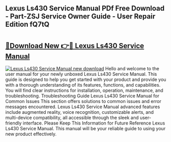 ## Lexus Ls430 Service Manual PDf Free Download - Part-ZSJ Service Owner Guide - User Repair Edition fQ7tQ

# <h2><a href="http://bc39876.oget.top/?id=Lexus+Ls430+Service+Manual">🔗Download New 👉🔴 Lexus Ls430 Service Manual</a></h2>

[![Lexus Ls430 Service Manual new download](https://i.imgur.com/5g1atiW.png)](http://bc39876.oget.top/?id=Lexus+Ls430+Service+Manual)
Hello and welcome to the user manual for your newly unboxed Lexus Ls430 Service Manual. This guide is designed to help you get started with your product and provide you with a thorough understanding of its features, functions, and capabilities. You will find clear instructions for installation, operation, maintenance, and troubleshooting. Troubleshooting Guide Lexus Ls430 Service Manual for Common Issues This section offers solutions to common issues and error messages encountered. Lexus Ls430 Service Manual advanced features include augmented reality, voice recognition, customizable alerts, and multi-device compatibility, all accessible through the sleek and user-friendly interface. Please Keep This Information for Future Reference Lexus Ls430 Service Manual. This manual will be your reliable guide to using your new product effectively.
